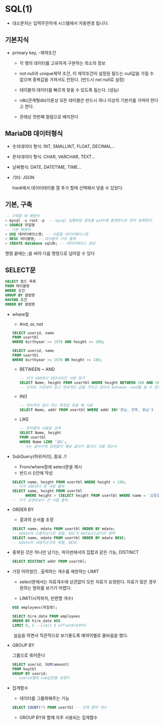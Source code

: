 # SQL(1)

- 대소문자는 입력무관하게 시스템에서 자동변경 됩니다.



## 기본지식

- primary key, -제약조건

  - 각 행의 데이터를 고유하게 구분하는 최소의 정보

  - not null과 unique제약 조건, 이 제약조건이 설정된 필드는 null값을 가질 수 없으며 중복값을 가져서도 안된다. (반드시 not null로 설정)

  - 테이블의 데이터를 빠르게 찾을 수 있도록 돕는다. (성능)

  - rdb(관계형db)이론상 모든 테이블은 반드시 하나 이상의 기본키를 가져야 한다고 한다. 

  - 관례상 첫번째 컬럼으로 배치한다

    

## MariaDB 데이터형식

- 숫자데이터 형식: INT, SMALLINT, FLOAT, DECIMAL...

- 문자데이터 형식: CHAR, VARCHAR, TEXT...

- 날짜형식: DATE, DATETIME, TIME...

- 기타: JSON

  hiedi에서 데이터테이블 열 추가 할때 선택해서 넣을 수 있었다. 

  

## 기본, 구축

~~~ sql
-- 구축할 때 명령어
> mysql -u root -p  -- mysql 실행파일 경로를 path에 환경변수로 먼저 등록한다.
> SOURCE 파일명
-- 기본 명령어
> USE 데이터베이스명; -- 사용할 데이터베이스명
> DESC 테이블명; -- 테이블의 구조 출력
> CREATE database sqldb; -- 데이터베이스 생성

~~~

명령 끝에는 ;을 써야 다음 명령으로 넘어갈 수 있다



## SELECT문

~~~ sql
SELECT 필드 목록
FROM 테이블명
WHERE 조건
GROUP BY 컬럼명
HAVING 조건
ORDER BY 컬럼명
~~~

- where절 

  - And, or, not

  ~~~ sql
  SELECT userid, name
  FROM usertbl
  WHERE birthyear >= 1970 AND height >= 180;
  
  SELECT userid, name
  FROM usertbl
  WHERE birthyear >= 1970 OR height >= 180;
  ~~~

  - BETWEEN ~ AND

    ~~~ sql
    -- 키가 180에서 183사이인 사람 찾기
    SELECT Name, height FROM usertbl WHERE height BETWEEN 180 AND 183;
    -- 숫자로 구성되어 있고 연속적인 값을 가지고 있어서 between ~and를 쓸 수 있다. 	
    ~~~

  - IN()

    ~~~ sql
    -- 연속적인 값이 아닌 특정값 찾을 때 사용
    SELECT Name, addr FROM usertbl WHERE addr IN('경남, 전북, 충남')
    ~~~

  - LIKE

    ~~~ sql 
    -- 문자열의 내용을 검색
    SELECT Name, height
    FROM usertbl
    WHERE Name LIKE '김%';
    -- %는 글자수에 상관없이 해당 글자가 들어간 것을 찾는다
    ~~~

    

- SubQuery(하위커리), 중요..!!

  - From/where절에 select문을 제시
  - 반드시 ()안에 작성

  ~~~ sql
  SELECT name, height FROM usertbl WHERE height > 180;
  -- 키가 180보다 큰 사람 출력
  SELECT name, height FROM usertbl
  		WHERE height > (SELECT height FROM usertbl WHERE name = '김경호')
  -- 키가 김경호보다 큰 사람 출력
  ~~~

- ORDER BY

  - 결과의 순서를 조정

  ~~~ sql
  SELECT name, mdate FROM usertbl ORDER BY mdate;   
  -- mdate의 오름차순으로 정렬, ASC가 default값이라 생략
  SELECT name, mdate FROM usertbl ORDER BY mdate DESC;
  -- mdate의 내림차순으로 정렬, DESC
  ~~~

  

- 중복된 것은 하나만 남기는, 파이썬에서의 집합과 같은 기능, DISTINCT

  ~~~ SQL
  SELECT DISTINCT addr FROM usertbl;
  ~~~

  

- 가장 어려웠던.. 출력하는 개수를 제한하는 LIMIT

  - select문에서는 자료개수에 상관없이 모든 자료가 요청된다. 자료가 많은 경우 원하는 범위를 보기가 어렵다. 

  - LIMIT(시작위치, 반환할 개수)

  ~~~ SQL
  USE employees(파일명);
  
  SELECT hire_date FROM employees 
  ORDER BY hire_date ASC
  LIMIT 0, 5 --Limit 5 offset0(0부터)
  ~~~

  ​	실습을 하면서 직관적으로 보기좋도록 예약어별로 줄바꿈을 했다.
  

- GROUP BY

  그룹으로 묶어준다

  ~~~ sql
  SELECT userid, SUM(amount)
  FROM buytbl
  GROUP BY userid;
  -- userid별로 sum값만을 보겠다
  ~~~



- 집계함수

  - 데이터를 그룹화해주는 기능

  ~~~ sql 
  SELECT COUNT(*) FROM usertbl -- 전체 행의 개수
  ~~~

  - GROUP BY와 함께 자주 사용되는 집계함수

